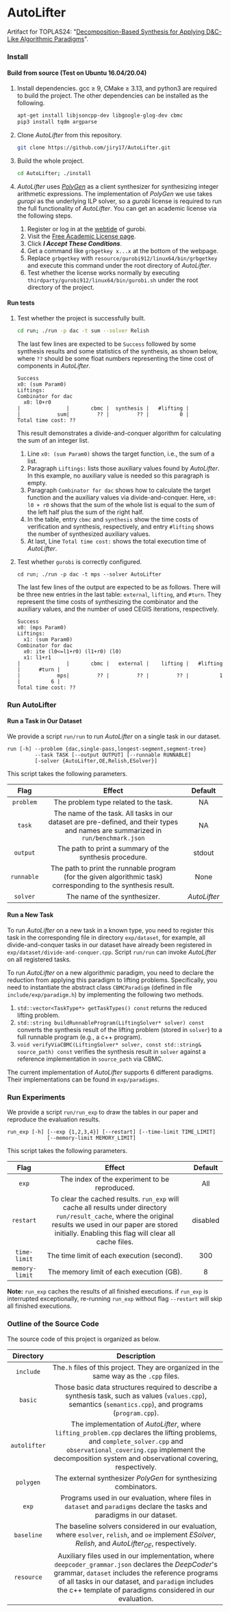 # AutoLifter

Artifact for TOPLAS24: "[Decomposition-Based Synthesis for Applying D&C-Like Algorithmic Paradigms](https://jiry17.github.io/paper/TOPLAS24.pdf)".

### Install

#### Build from source (Test on Ubuntu 16.04/20.04)

1. Install dependencies. gcc $\geq$ 9, CMake $\geq$ 3.13, and python3 are required to build the project. The other dependencies can be installed as the following.

   ```bash
   apt-get install libjsoncpp-dev libgoogle-glog-dev cbmc
   pip3 install tqdm argparse
   ```

2. Clone *AutoLifter* from this repository.

   ```bash
   git clone https://github.com/jiry17/AutoLifter.git
   ```

3. Build the whole project.

   ```bash
   cd AutoLifter; ./install
   ```

4. *AutoLifter* uses [*PolyGen*](https://github.com/jiry17/PolyGen) as a client synthesizer for synthesizing integer arithmetic expressions. The implementation of *PolyGen* we use takes *guropi* as the underlying ILP solver, so a *gurobi* license is required to run the full functionality of *AutoLifter*. You can get an academic license via the following steps.

   1. Register or log in at the [webtide](https://www.gurobi.com/) of gurobi.
   2. Visit the [Free Academic License page](https://www.gurobi.com/downloads/end-user-license-agreement-academic/).
   3. Click ***I Accept These Conditions***.
   4. Get a command like `grbgetkey x...x` at the bottom of the webpage.
   5. Replace `grbgetkey` with `resource/gurobi912/linux64/bin/grbgetkey` and execute this command under the root directory of *AutoLifter*.
   6. Test whether the license works normally by executing `thirdparty/gurobi912/linux64/bin/gurobi.sh` under the root directory of the project.

#### Run tests

1. Test whether the project is successfully built.

   ```bash
   cd run; ./run -p dac -t sum --solver Relish
   ```

   The last few lines are expected to be `Success` followed by some synthesis results and some statistics of the synthesis, as shown below, where `??` should be some float numbers representing the time cost of components in *AutoLifter*.

   ```
   Success
   x0: (sum Param0)
   Liftings:
   Combinator for dac
     x0: l0+r0
   |               |       cbmc |  synthesis |   #lifting |
   |            sum|         ?? |         ?? |          0 |
   Total time cost: ??
   ```

   This result demonstrates a divide-and-conquer algorithm for calculating the sum of an integer list. 

   1. Line `x0: (sum Param0)` shows the target function, i.e., the sum of a list.
   2. Paragraph `Liftings:` lists those auxiliary values found by *AutoLifter*. In this example, no auxiliary value is needed so this paragraph is empty.
   3. Paragraph `Combinator for dac` shows how to calculate the target function and the auxiliary values via divide-and-conquer. Here, `x0: l0 + r0` shows that the sum of the whole list is equal to the sum of the left half plus the sum of the right half.
   4. In the table, entry `cbmc` and `synthesis` show the time costs of verification and synthesis, respectively, and entry `#lifting` shows the number of synthesized auxiliary values.
   5. At last, Line `Total time cost:` shows the total execution time of *AutoLifter*.

2. Test whether `gurobi` is correctly configured.

   ```
   cd run; ./run -p dac -t mps --solver AutoLifter
   ```

   The last few lines of the output are expected to be as follows. There will be three new entries in the last table: `external`, `lifting`, and `#turn`. They represent the time costs of synthesizing the combinator and the auxiliary values, and the number of used CEGIS iterations, respectively. 

   ```
   Success
   x0: (mps Param0)
   Liftings:
     x1: (sum Param0)
   Combinator for dac
     x0: ite (l0<=l1+r0) (l1+r0) (l0)
     x1: l1+r1
   |               |       cbmc |   external |    lifting |   #lifting |      #turn |
   |            mps|         ?? |         ?? |         ?? |          1 |          6 |
   Total time cost: ??
   ```

### Run AutoLifter

#### Run a Task in Our Dataset

We provide a script `run/run` to run *AutoLifter* on a single task in our dataset.

```
run [-h] --problem {dac,single-pass,longest-segment,segment-tree} 
		 --task TASK [--output OUTPUT] [--runnable RUNNABLE] 
         [-solver {AutoLifter,OE,Relish,ESolver}]
```

This script takes the following parameters.

|    Flag    |                  Effect                  |   Default    |
| :--------: | :--------------------------------------: | :----------: |
| `problem`  |  The problem type related to the task.   |      NA      |
|   `task`   | The name of the task. All tasks in our dataset are pre-defined, and their types and names are summarized in `run/benchmark.json` |      NA      |
|  `output`  | The path to print a summary of the synthesis procedure. |    stdout    |
| `runnable` | The path to print the runnable program (for the given algorithmic task) corresponding to the synthesis result. |     None     |
|  `solver`  |       The name of the synthesizer.       | *AutoLifter* |

#### Run a New Task

To run *AutoLifter* on a new task in a known type, you need to register this task in the corresponding file in directory `exp/dataset`, for example, all divide-and-conquer tasks in our dataset have already been registered in `exp/dataset/divide-and-conquer.cpp`. Script `run/run` can invoke *AutoLifter* on all registered tasks.

To run *AutoLifter* on a new algorithmic paradigm, you need to declare the reduction from applying this paradigm to lifting problems. Specifically,  you need to instantiate the abstract class `CBMCParadigm` (defined in file `include/exp/paradigm.h`) by implementing the following two methods.

1. `std::vector<TaskType*> getTaskTypes() const` returns the reduced lifting problem.
2. `std::string buildRunnableProgram(LiftingSolver* solver) const`  converts the synthesis result of the lifting problem (stored in `solver`) to a full runnable program (e.g., a c++ program).
3. `void verifyViaCBMC(LiftingSolver* solver, const std::string& source_path) const` verifies the synthesis result in `solver` against a reference implementation in `source_path` via CBMC.

The current implementation of *AutoLifter* supports 6 different paradigms. Their implementations can be found in `exp/paradigms`.

### Run Experiments

We provide a script `run/run_exp` to draw the tables in our paper and reproduce the evaluation results.

```
run_exp [-h] [--exp {1,2,3,4}] [--restart] [--time-limit TIME_LIMIT] 
		     [--memory-limit MEMORY_LIMIT]
```

This script takes the following parameters.

|      Flag      |                  Effect                  | Default  |
| :------------: | :--------------------------------------: | :------: |
|     `exp`      | The index of the experiment to be reproduced. |   All    |
|   `restart`    | To clear the cached results. `run_exp` will cache all results under directory `run/result_cache`, where the original results we used in our paper are stored initially. Enabling this flag will clear all cache files. | disabled |
|  `time-limit`  | The time limit of each execution (second). |   300    |
| `memory-limit` | The memory limit of each execution (GB). |    8     |

**Note:** `run_exp` caches the results of all finished executions. if `run_exp` is interrupted exceptionally, re-running `run_exp` without flag `--restart` will skip all finished executions. 

### Outline of the Source Code

The source code of this project is organized as below. 

|  Directory   |               Description                |
| :----------: | :--------------------------------------: |
|  `include`   | The`.h` files of this project. They are organized in the same way as the `.cpp` files. |
|   `basic`    | Those basic data structures required to describe a synthesis task, such as values (`values.cpp`), semantics (`semantics.cpp`), and programs (`program.cpp`). |
| `autolifter` | The implementation of *AutoLifter*, where `lifting_problem.cpp` declares the lifting problems, and `complete_solver.cpp` and `observational_covering.cpp` implement the decomposition system and observational covering, respectively. |
|  `polygen`   | The external synthesizer *PolyGen* for synthesizing combinators. |
|    `exp`     | Programs used in our evaluation, where files in  `dataset` and `paradigms` declare the tasks and paradigms in our dataset. |
|  `baseline`  | The baseline solvers considered in our evaluation, where `esolver`, `relish`, and `oe` implement *ESolver*, *Relish*, and *AutoLifter$_{\text{OE}}$*, respectively. |
|  `resource`  | Auxiliary files used in our implementation, where `deepcoder_grammar.json` declares the *DeepCoder*'s grammar, `dataset` includes the reference programs of all tasks in our dataset, and `paradigm` includes the c++ template of paradigms considered in our evaluation. |
